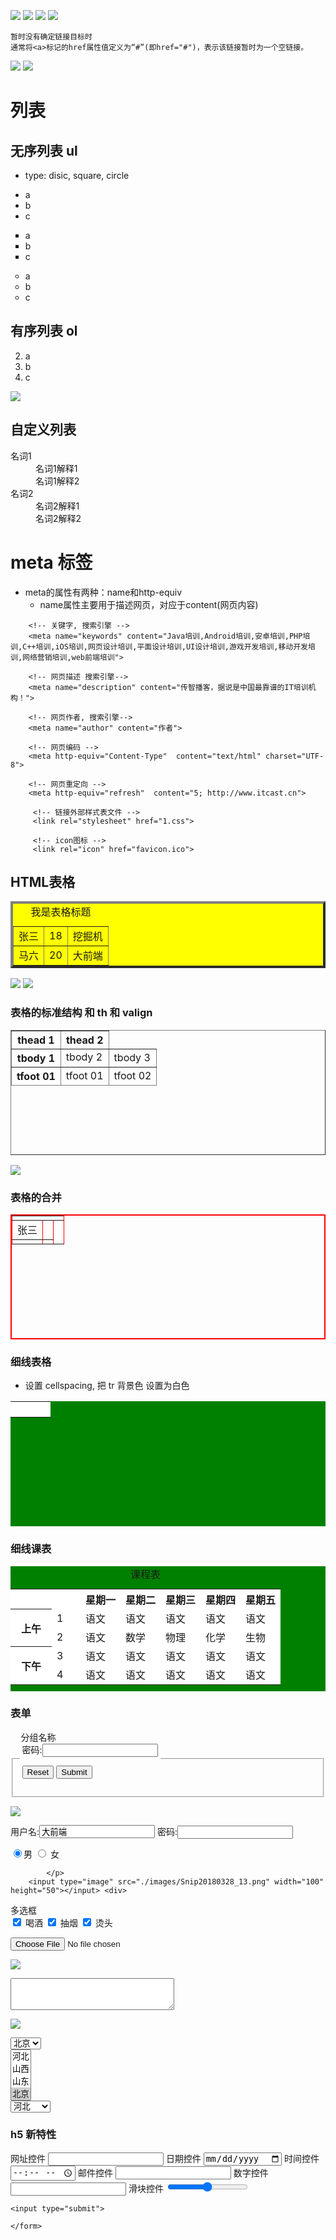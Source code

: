 ![](./images/Snip20180328_10.png)
![](./images/Snip20180328_7.png)
![](./images/Snip20180328_11.png)
![](./images/Snip20180328_12.png)

```
暂时没有确定链接目标时
通常将<a>标记的href属性值定义为“#”(即href="#")，表示该链接暂时为一个空链接。
```

![](./images/Snip20180328_13.png)
![](./images/Snip20180328_14.png)

# 列表

## 无序列表 ul

- type: disic, square, circle

<div>
	<ul type="disic">
		<li>a</li>
		<li>b</li>
		<li>c</li>
	</ul>
</div>

<div>
	<ul type="square">
		<li>a</li>
		<li>b</li>
		<li>c</li>
	</ul>
</div>

<div>
	<ul type="circle">
		<li>a</li>
		<li>b</li>
		<li>c</li>
	</ul>
</div>

## 有序列表 ol

<div>
	<ol type=1 start=2>
		<li>a</li>
		<li>b</li>
		<li>c</li>
	</ol>
</div>

![](./images/Snip20180328_15.png)

## 自定义列表

<div>
	<dl>
	 <dt>名词1</dt>
	 	<dd>名词1解释1</dd>
	 	<dd>名词1解释2</dd>
	 <dt>名词2</dt>
	 	<dd>名词2解释1</dd>
	 	<dd>名词2解释2</dd>
	</dl>
</div>

# meta 标签

- meta的属性有两种：name和http-equiv
	- name属性主要用于描述网页，对应于content(网页内容)

```
	<!-- 关键字, 搜索引擎 -->
	<meta name="keywords" content="Java培训,Android培训,安卓培训,PHP培训,C++培训,iOS培训,网页设计培训,平面设计培训,UI设计培训,游戏开发培训,移动开发培训,网络营销培训,web前端培训">

	<!-- 网页描述 搜索引擎-->
	<meta name="description" content="传智播客，据说是中国最靠谱的IT培训机构！">

	<!-- 网页作者, 搜索引擎-->
	<meta name="author" content="作者">

	<!-- 网页编码 -->
	<meta http-equiv="Content-Type"  content="text/html" charset="UTF-8">

	<!-- 网页重定向 -->
	<meta http-equiv="refresh"  content="5; http://www.itcast.cn">

     <!-- 链接外部样式表文件 -->
     <link rel="stylesheet" href="1.css">

     <!-- icon图标 -->
     <link rel="icon" href="favicon.ico">
```

## HTML表格

<div>
	<table border="4" cellspacing="12" cellpadding="10" align="center" bgcolor="yellow">
	<caption>我是表格标题</caption>
	 <tr align="center">
	 	<td>张三</td>
	 	<td>18</td>
	 	<td>挖掘机</td>
	 </tr>
	 <tr>
	 	<td>马六</td>
	 	<td>20</td>
	 	<td>大前端</td>
	 </tr>
	</table>
</div>

![](./images/Snip20180328_16.png)
![](./images/Snip20180328_17.png)

### 表格的标准结构 和 th 和 valign

<div>
   <!-- table的标准结构 -->
	<table border="1"  width="300" height="200">
	<thead>
		<tr>
			<th> thead 1</th>
			<th> thead 2</th>
		</tr>
	</thead>
	<tbody>
		<tr>
			<th valign="bottom"> tbody 1</th>
			<td valign="top"> tbody 2</td>
			<td> tbody 3</td>
		</tr>
	</tbody>
	<tfoot>
		<tr>
			<th> tfoot 01</th>
			<td> tfoot 01</td>
			<td> tfoot 02</td>
		</tr>
	</tfoot>
	</table>
</div>

![](./images/Snip20180328_18.png)


### 表格的合并

<div>
<table border="2" bordercolor="red" width="200" height="200">
		<tr>
			<td colspan="3"></td>
		</tr>
		<tr>
			<td valign="middle">张三</td>
			<td></td>
			<td rowspan="2"></td>
		</tr>
		<tr>
			<td></td>
			<td></td>
		</tr>
	</table>
</div>

### 细线表格

- 设置 cellspacing, 把 tr 背景色 设置为白色

<div>
<table width="400" height="200" bgcolor="green" cellspacing="2">
		<tr bgcolor="white">
			<td></td>
			<td></td>
			<td></td>
			<td></td>
		</tr>
		<tr bgcolor="white">
			<td></td>
			<td></td>
			<td></td>
			<td></td>
		</tr>
		<tr bgcolor="white">
			<td></td>
			<td></td>
			<td></td>
			<td></td>
		</tr>
		<tr bgcolor="white">
			<td></td>
			<td></td>
			<td></td>
			<td></td>
		</tr>
	</table>
</div>

### 细线课表

<div>
<table width="300" height="200" bgcolor="green" cellspacing="1" align="center">
	<caption>课程表</caption>
		<tr bgcolor="white">
			<th width="80" colspan="2"></th>
			<!-- <td></td> -->
			<th>星期一</th>
			<th>星期二</th>
			<th>星期三</th>
			<th>星期四</th>
			<th>星期五</th>
		</tr>
		<tr bgcolor="white">
			<th rowspan="2" width="50">上午</th>
			<td width="30">1</td>
			<td>语文</td>
			<td>语文</td>
			<td>语文</td>
			<td>语文</td>
			<td>语文</td>
		</tr>
		<tr bgcolor="white">
			<!-- <td></td> -->
			<td>2</td>
			<td>语文</td>
			<td>数学</td>
			<td>物理</td>
			<td>化学</td>
			<td>生物</td>
		</tr>
		<tr bgcolor="white">
			<th rowspan="2" height="50">下午</th>
			<td>3</td>
			<td>语文</td>
			<td>语文</td>
			<td>语文</td>
			<td>语文</td>
			<td>语文</td>
		</tr>
		<tr bgcolor="white">
			<!-- <td></td> -->
			<td>4</td>
			<td>语文</td>
			<td>语文</td>
			<td>语文</td>
			<td>语文</td>
			<td>语文</td>
		</tr>
	</table>
</div>

### 表单

<div>
	<form name="表格名字" action="POST" url="1.php">
		<fieldset>
			<legend>分组名称<legend>
			密码:<input type="password" name="pwd">
			<p>
			<!-- 重置按钮 -->
	   	      <input type="reset">
	   	      <!-- 文件提交按钮 -->
	   	       <input type="submit">
		</fieldset>
	</form>
</div>

![](./images/Snip20180328_19.png)

<div>
<!-- 文本输入框 -->
			用户名:<input type="text" maxlength="6"  name="username" value="大前端">
			<!-- 密码输入框 -->
			密码:<input type="password" name="pwd">
			<p>
				   <!-- 单选框 -->
	   <input type="radio" name="gender" id="mal" checked="checked"><label for="mal">男</label>
	   <input type="radio" name="gender" id="femal">
	   <label for="femal">女<label>

			</p>
		<input type="image" src="./images/Snip20180328_13.png" width="100" height="50"></input>	<div>
多选框<br>
	   	       <input type="checkbox" checked="checked" id="drink"><label for="drink"> 喝酒 </label>
	   	       <input type="checkbox" checked="checked" id="smoke"><label for="smoke"> 抽烟 </label>
	   	       <input type="checkbox" checked="checked" id="head"><label for="head"> 烫头 </label>
<div>
<!-- 文件上传控件 -->
	   	       <input type="file">
</div>

![](./images/Snip20180328_20.png)

<div>
	<textarea cols="30" rows="3">
	</textarea>
</div>

![](./images/Snip20180328_21.png)

<div>
	<select>
		<option>河北</option>
		<option>山西</option>
		<option>山东</option>
		<option selected="selected">北京</option>
	</select>
</div>

<div>
	<select multiple>
		<option>河北</option>
		<option>山西</option>
		<option>山东</option>
		<option selected="selected">北京</option>
	</select>
</div>

<div>
	<select>
		<optgroup label="北方">
			<option>河北</option>
			<option>山西</option>
			<option>山东</option>
		</optgroup>
		<optgroup label="南方">
			<option>湖南</option>
			<option>湖南 </option>
			<option>湖南 </option>
		</optgroup>
	</select>
</div>

### h5 新特性

<div>
	<form action="1.php" method="post">
	网址控件
	<input type="url">
	日期控件
	<input type="date">
	时间控件
	<input type="time">
	邮件控件
	<input type="email">
	数字控件
	<input type="number" step="5">
	滑块控件
  <input type="range">

	<input type="submit">

	</form>
</div>
